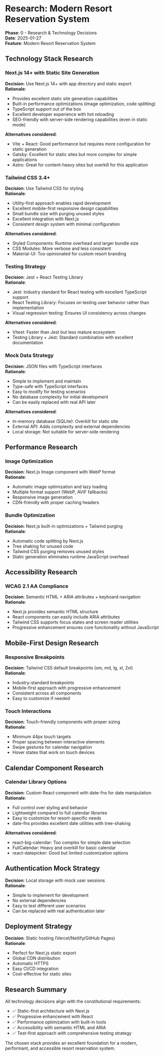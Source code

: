 # Research: Modern Resort Reservation System

**Phase**: 0 - Research & Technology Decisions  
**Date**: 2025-01-27  
**Feature**: Modern Resort Reservation System

## Technology Stack Research

### Next.js 14+ with Static Site Generation

**Decision**: Use Next.js 14+ with app directory and static export  
**Rationale**: 
- Provides excellent static site generation capabilities
- Built-in performance optimizations (image optimization, code splitting)
- TypeScript support out of the box
- Excellent developer experience with hot reloading
- SEO-friendly with server-side rendering capabilities (even in static mode)

**Alternatives considered**:
- Vite + React: Good performance but requires more configuration for static generation
- Gatsby: Excellent for static sites but more complex for simple applications
- Astro: Great for content-heavy sites but overkill for this application

### Tailwind CSS 3.4+

**Decision**: Use Tailwind CSS for styling  
**Rationale**:
- Utility-first approach enables rapid development
- Excellent mobile-first responsive design capabilities
- Small bundle size with purging unused styles
- Excellent integration with Next.js
- Consistent design system with minimal configuration

**Alternatives considered**:
- Styled Components: Runtime overhead and larger bundle size
- CSS Modules: More verbose and less consistent
- Material-UI: Too opinionated for custom resort branding

### Testing Strategy

**Decision**: Jest + React Testing Library  
**Rationale**:
- Jest: Industry standard for React testing with excellent TypeScript support
- React Testing Library: Focuses on testing user behavior rather than implementation
- Visual regression testing: Ensures UI consistency across changes

**Alternatives considered**:
- Vitest: Faster than Jest but less mature ecosystem
- Testing Library + Jest: Standard combination with excellent documentation

### Mock Data Strategy

**Decision**: JSON files with TypeScript interfaces  
**Rationale**:
- Simple to implement and maintain
- Type-safe with TypeScript interfaces
- Easy to modify for testing scenarios
- No database complexity for initial development
- Can be easily replaced with real API later

**Alternatives considered**:
- In-memory database (SQLite): Overkill for static site
- External API: Adds complexity and external dependencies
- Local storage: Not suitable for server-side rendering

## Performance Research

### Image Optimization

**Decision**: Next.js Image component with WebP format  
**Rationale**:
- Automatic image optimization and lazy loading
- Multiple format support (WebP, AVIF fallbacks)
- Responsive image generation
- CDN-friendly with proper caching headers

### Bundle Optimization

**Decision**: Next.js built-in optimizations + Tailwind purging  
**Rationale**:
- Automatic code splitting by Next.js
- Tree shaking for unused code
- Tailwind CSS purging removes unused styles
- Static generation eliminates runtime JavaScript overhead

## Accessibility Research

### WCAG 2.1 AA Compliance

**Decision**: Semantic HTML + ARIA attributes + keyboard navigation  
**Rationale**:
- Next.js provides semantic HTML structure
- React components can easily include ARIA attributes
- Tailwind CSS supports focus states and screen reader utilities
- Progressive enhancement ensures core functionality without JavaScript

## Mobile-First Design Research

### Responsive Breakpoints

**Decision**: Tailwind CSS default breakpoints (sm, md, lg, xl, 2xl)  
**Rationale**:
- Industry-standard breakpoints
- Mobile-first approach with progressive enhancement
- Consistent across all components
- Easy to customize if needed

### Touch Interactions

**Decision**: Touch-friendly components with proper sizing  
**Rationale**:
- Minimum 44px touch targets
- Proper spacing between interactive elements
- Swipe gestures for calendar navigation
- Hover states that work on touch devices

## Calendar Component Research

### Calendar Library Options

**Decision**: Custom React component with date-fns for date manipulation  
**Rationale**:
- Full control over styling and behavior
- Lightweight compared to full calendar libraries
- Easy to customize for resort-specific needs
- date-fns provides excellent date utilities with tree-shaking

**Alternatives considered**:
- react-big-calendar: Too complex for simple date selection
- FullCalendar: Heavy and overkill for basic calendar
- react-datepicker: Good but limited customization options

## Authentication Mock Strategy

**Decision**: Local storage with mock user sessions  
**Rationale**:
- Simple to implement for development
- No external dependencies
- Easy to test different user scenarios
- Can be replaced with real authentication later

## Deployment Strategy

**Decision**: Static hosting (Vercel/Netlify/GitHub Pages)  
**Rationale**:
- Perfect for Next.js static export
- Global CDN distribution
- Automatic HTTPS
- Easy CI/CD integration
- Cost-effective for static sites

## Research Summary

All technology decisions align with the constitutional requirements:
- ✅ Static-first architecture with Next.js
- ✅ Progressive enhancement with React
- ✅ Performance optimization with built-in tools
- ✅ Accessibility with semantic HTML and ARIA
- ✅ Test-first approach with comprehensive testing strategy

The chosen stack provides an excellent foundation for a modern, performant, and accessible resort reservation system.
